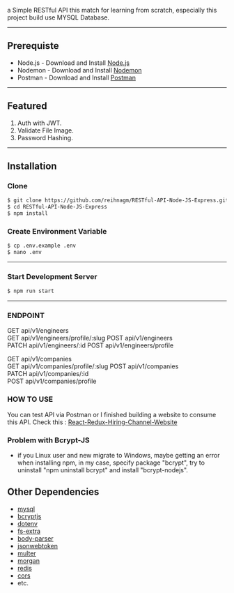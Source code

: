 a Simple RESTful API this match for learning from scratch, especially this project build use MYSQL Database.

---
## Prerequiste
- Node.js - Download and Install [Node.js](https://nodejs.org/en/)
- Nodemon - Download and Install [Nodemon](https://nodemon.io/)
- Postman - Download and Install [Postman](https://www.getpostman.com/)
---

## Featured
<ol>
    <li>Auth with JWT.</li>
    <li>Validate File Image.</li>
    <li>Password Hashing.</li>
</ol>

---
## Installation
### Clone
```bash
$ git clone https://github.com/reihnagm/RESTful-API-Node-JS-Express.git
$ cd RESTful-API-Node-JS-Express
$ npm install
```

### Create Environment Variable
```bash
$ cp .env.example .env
$ nano .env
```

---
### Start Development Server
```bash
$ npm run start
```
---

### ENDPOINT
GET api/v1/engineers  
GET api/v1/engineers/profile/:slug
POST api/v1/engineers  
PATCH api/v1/engineers/:id
POST api/v1/engineers/profile

GET api/v1/companies  
GET api/v1/companies/profile/:slug
POST api/v1/companies  
PATCH api/v1/companies/:id  
POST api/v1/companies/profile

### HOW TO USE
You can test API via Postman or I finished building a website to consume this API. Check this : [React-Redux-Hiring-Channel-Website](https://github.com/reihnagm/React-Redux-Hiring-Channel-Website)

### Problem with Bcrypt-JS
- if you Linux user and new migrate to Windows, maybe getting an error when installing npm, in my case, specify package "bcrypt", try to uninstall "npm uninstall bcrypt" and install "bcrypt-nodejs".

## Other Dependencies
- [mysql](#)
- [bcryptjs](#)
- [dotenv](#)
- [fs-extra](#)
- [body-parser](#)
- [jsonwebtoken](#)
- [multer](#)
- [morgan](#)
- [redis](#)
- [cors](#)
- etc.
